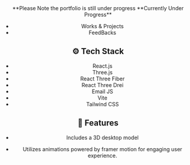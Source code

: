 <div align="center">
**Please Note the portfolio is still under progress
**Currently Under Progress**

- Works & Projects 
- FeedBacks


## <a name="tech-stack">⚙️ Tech Stack</a>

- React.js
- Three.js
- React Three Fiber
- React Three Drei
- Email JS
- Vite
- Tailwind CSS

## <a name="features">🔋 Features</a>

- Includes a 3D desktop model

- Utilizes animations powered by framer motion for engaging user experience.




